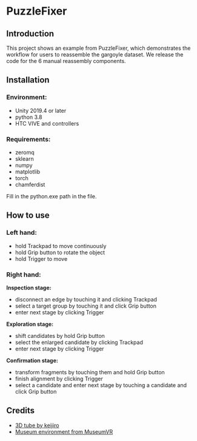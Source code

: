 
# PuzzleFixer #

## Introduction ##
This project shows an example from PuzzleFixer, which demonstrates the workflow for users to reassemble the gargoyle dataset. We release the code for the 6 manual reassembly components. 

## Installation ##

### Environment: ###

- Unity 2019.4 or later
- python 3.8
- HTC VIVE and controllers

### Requirements: ###

- zeromq
- sklearn
- numpy
- matplotlib
- torch
- chamferdist

Fill in the python.exe path in the file.

## How to use ##

### Left hand: ###

- hold Trackpad to move continuously
- hold Grip button to rotate the object
- hold Trigger to move

### Right hand: ###

**Inspection stage:**

- disconnect an edge by touching it and clicking Trackpad
- select a target group by touching it and click Grip button
- enter next stage by clicking Trigger

**Exploration stage:**

- shift candidates by hold Grip button
- select the enlarged candidate by clicking Trackpad
- enter next stage by clicking Trigger

**Confirmation stage:**

- transform fragments by touching them and hold Grip button
- finish alignment by clicking Trigger
- select a candidate and enter next stage by touching a candidate and click Grip button

## Credits ##

- [3D tube by keijiro](https://github.com/keijiro/Swarm)
- [Museum environment from MuseumVR](https://assetstore.unity.com/packages/3d/environments/museum-vr-complete-edition-89652)
